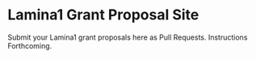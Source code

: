 # Lamina1 Grant Proposal Site

Submit your Lamina1 grant proposals here as Pull Requests. Instructions Forthcoming.
